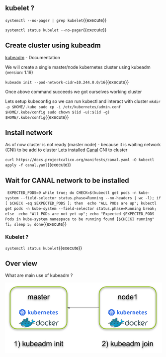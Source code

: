 
## kubelet ? 

`systemctl --no-pager | grep kubelet`{{execute}}

`systemctl status kubelet --no-pager`{{execute}}

## Create cluster using kubeadm

[kubeadm](https://kubernetes.io/docs/reference/setup-tools/kubeadm/) - Documentation 

We will create a single master/node kubernetes cluster using kubeadm (version: 1.19)

`kubeadm init --pod-network-cidr=10.244.0.0/16`{{execute}}

Once above command succeeds we got ourselves working cluster 

Lets setup kubeconfig so we can run kubectl and interact with cluster 
`
mkdir -p $HOME/.kube
sudo cp -i /etc/kubernetes/admin.conf $HOME/.kube/config
sudo chown $(id -u):$(id -g) $HOME/.kube/config
`{{execute}}

## Install network 

As of now cluster is not ready (master node) - because it is waiting network (CNI) to be add to cluster
Lets installed [Canal](https://docs.projectcalico.org/getting-started/kubernetes/flannel/flannel) CNI to cluster 

`
curl https://docs.projectcalico.org/manifests/canal.yaml -O
kubectl apply -f canal.yaml
`{{execute}}

## Wait for CANAL network to be installed 

`
EXPECTED_PODS=9
while true;
  do CHECK=$(kubectl get pods -n kube-system --field-selector status.phase=Running --no-headers | wc -l);
   if [ $CHECK -eq $EXPECTED_PODS ];
     then 
          echo "ALL PODs are up";
          kubectl get pods -n kube-system --field-selector status.phase=Running
          break;
     else 
          echo "All PODs are not yet up";
          echo "Expected $EXPECTED_PODS Pods in kube-system namespace to be running found [$CHECK] running"
   fi;
   sleep 5;
done`{{execute}}

### Kubelet ? 

`systemctl status kubelet`{{execute}}

## Over view 

What are main use of kubeadm ?

![](./assets/Minikube-and-Kubeadm-Google.png)
